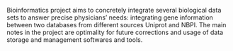 Bioinformatics project aims to concretely integrate several biological data sets to answer precise physicians’ needs: integrating gene information between two databases from different sources Uniprot and NBPI. The main notes in the project are optimality for future corrections and usage of data storage and management softwares and tools.
